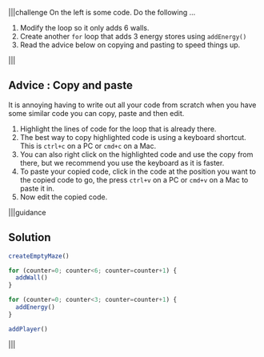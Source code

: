 |||challenge
On the left is some code. Do the following ...

1. Modify the loop so it only adds 6 walls.
1. Create another `for` loop that adds 3 energy stores using `addEnergy()`
1. Read the advice below on copying and pasting to speed things up.

|||

## Advice : Copy and paste
It is annoying having to write out all your code from scratch when you have some similar code you can copy, paste and then edit. 

1. Highlight the lines of code for the loop that is already there.
1. The best way to copy highlighted code is using a keyboard shortcut. This is `ctrl+c` on a PC or `cmd+c` on a Mac.
1. You can also right click on the highlighted code and use the copy from there, but we recommend you use the keyboard as it is faster.
1. To paste your copied code, click in the code at the position you want to the copied code to go, the press `ctrl+v` on a PC or `cmd+v` on a Mac to paste it in.
1. Now edit the copied code.

|||guidance
## Solution
```javascript
createEmptyMaze()

for (counter=0; counter<6; counter=counter+1) {
  addWall()
}

for (counter=0; counter<3; counter=counter+1) {
  addEnergy()
}

addPlayer()
```
|||